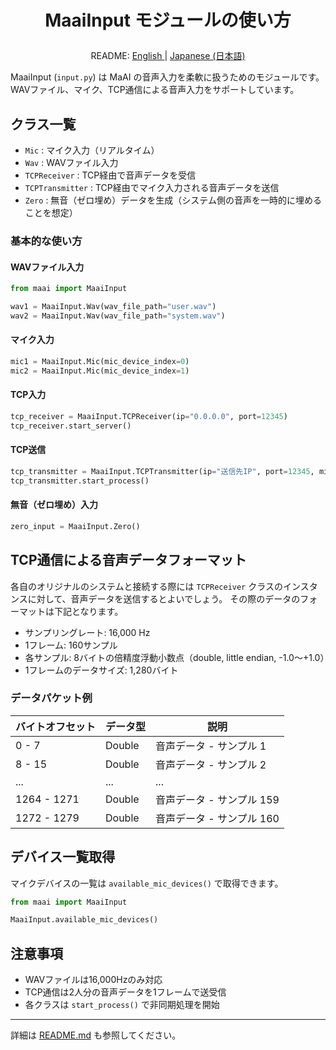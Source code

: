 <h1>
<p align="center">
<b>MaaiInput</b> モジュールの使い方
</p>
</h1>
<p align="center">
README: <a href="input.md">English </a> | <a href="input_JP.md">Japanese (日本語) </a>
</p>

MaaiInput (`input.py`) は MaAI の音声入力を柔軟に扱うためのモジュールです。
WAVファイル、マイク、TCP通信による音声入力をサポートしています。

## クラス一覧

- `Mic` : マイク入力（リアルタイム）
- `Wav` : WAVファイル入力
- `TCPReceiver` : TCP経由で音声データを受信
- `TCPTransmitter` : TCP経由でマイク入力される音声データを送信
- `Zero` : 無音（ゼロ埋め）データを生成（システム側の音声を一時的に埋めることを想定）

### 基本的な使い方

#### WAVファイル入力
```python
from maai import MaaiInput

wav1 = MaaiInput.Wav(wav_file_path="user.wav")
wav2 = MaaiInput.Wav(wav_file_path="system.wav")
```

#### マイク入力
```python
mic1 = MaaiInput.Mic(mic_device_index=0)
mic2 = MaaiInput.Mic(mic_device_index=1)
```

#### TCP入力
```python
tcp_receiver = MaaiInput.TCPReceiver(ip="0.0.0.0", port=12345)
tcp_receiver.start_server()
```

#### TCP送信
```python
tcp_transmitter = MaaiInput.TCPTransmitter(ip="送信先IP", port=12345, mic_device_index=0)
tcp_transmitter.start_process()
```

#### 無音（ゼロ埋め）入力
```python
zero_input = MaaiInput.Zero()
```

## TCP通信による音声データフォーマット

各自のオリジナルのシステムと接続する際には `TCPReceiver` クラスのインスタンスに対して、音声データを送信するとよいでしょう。
その際のデータのフォーマットは下記となります。

- サンプリングレート: 16,000 Hz
- 1フレーム: 160サンプル
- 各サンプル: 8バイトの倍精度浮動小数点（double, little endian, -1.0～+1.0）
- 1フレームのデータサイズ: 1,280バイト

### データパケット例

| バイトオフセット | データ型 | 説明 |
| ---- | ---- | --- |
| 0 - 7 | Double | 音声データ - サンプル 1 |
| 8 - 15 | Double | 音声データ - サンプル 2 |
| ... | ... | ... |
| 1264 - 1271 | Double | 音声データ - サンプル 159 |
| 1272 - 1279 | Double | 音声データ - サンプル 160 |

## デバイス一覧取得

マイクデバイスの一覧は `available_mic_devices()` で取得できます。

```python
from maai import MaaiInput

MaaiInput.available_mic_devices()
```

## 注意事項

- WAVファイルは16,000Hzのみ対応
- TCP通信は2人分の音声データを1フレームで送受信
- 各クラスは `start_process()` で非同期処理を開始

---

詳細は [README.md](../README_JP.md) も参照してください。
